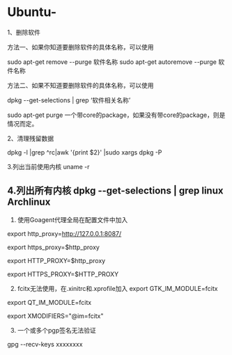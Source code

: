 # Ubuntu-
1、删除软件

方法一、如果你知道要删除软件的具体名称，可以使用               

sudo apt-get remove --purge 软件名称 
sudo apt-get autoremove --purge 软件名称 

方法二、如果不知道要删除软件的具体名称，可以使用

dpkg --get-selections | grep ‘软件相关名称’

sudo apt-get purge 一个带core的package，如果没有带core的package，则是情况而定。

2、清理残留数据

dpkg -l |grep ^rc|awk '{print $2}' |sudo xargs dpkg -P  

3.列出当前使用内核
uname  -r

4.列出所有内核
dpkg --get-selections | grep linux
Archlinux
---------

 1. 使用Goagent代理全局在配置文件中加入

 export http_proxy=http://127.0.0.1:8087/
 
 export https_proxy=$http_proxy
 
 export HTTP_PROXY=$http_proxy
 
 export HTTPS_PROXY=$HTTP_PROXY

 2. fcitx无法使用，在.xinitrc和.xprofile加入
 export GTK_IM_MODULE=fcitx
 
 export QT_IM_MODULE=fcitx
 
 export XMODIFIERS="@im=fcitx"
 

 3. 一个或多个pgp签名无法验证

 gpg --recv-keys xxxxxxxx
